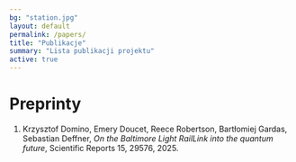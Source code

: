 ```yaml
---
bg: "station.jpg"
layout: default
permalink: /papers/
title: "Publikacje"
summary: "Lista publikacji projektu"
active: true
---
```


# Preprinty
1. Krzysztof Domino, Emery Doucet, Reece Robertson, Bartłomiej Gardas, Sebastian Deffner, *On the Baltimore Light RailLink into the quantum future*, Scientific Reports 15, 29576, 2025.